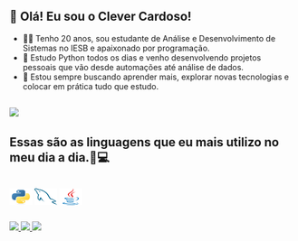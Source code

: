 ## 👋 Olá! Eu sou o Clever Cardoso!

- 🧑‍💻 Tenho 20 anos, sou estudante de Análise e Desenvolvimento de Sistemas no IESB e apaixonado por programação.
- 🐍 Estudo Python todos os dias e venho desenvolvendo projetos pessoais que vão desde automações até análise de dados.
- 🚀 Estou sempre buscando aprender mais, explorar novas tecnologias e colocar em prática tudo que estudo.
 ##
<div align="">
  <a href="https://github.com/CleverCardoso">
    <img height="180em" src="https://github-readme-stats.vercel.app/api?username=CleverCardoso&show_icons=true&hide_border=true&bg_color=000000&title_color=ff0000&icon_color=ff0000&text_color=ffffff"/>
  </a>
</div>

 ##
## Essas são as linguagens que eu mais utilizo no meu dia a dia.🚀💻
<div style="display: inline_block"><br>
  <img align="center" alt="Clever-Python" height="30" width="40" src="https://raw.githubusercontent.com/devicons/devicon/master/icons/python/python-original.svg">
  <img align="center" alt="Clever-MySQL" height="30" width="40" src="https://raw.githubusercontent.com/devicons/devicon/master/icons/mysql/mysql-original.svg">
  <img align="center" alt="Clever-Java" height="30" width="40" src="https://raw.githubusercontent.com/devicons/devicon/master/icons/java/java-original.svg">
</div>

 ##
<div> 
  <a href="https://www.instagram.com/clever__junior/" target="_blank">
    <img src="https://img.shields.io/badge/-Instagram-%23E4405F?style=for-the-badge&logo=instagram&logoColor=white" target="_blank">
  </a>
  <a href="https://www.twitch.tv/zoddye" target="_blank">
    <img src="https://img.shields.io/badge/Twitch-9146FF?style=for-the-badge&logo=twitch&logoColor=white" target="_blank">
  </a>
  <a href="mailto:clebercardoso.art@gmail.com">
    <img src="https://img.shields.io/badge/-Gmail-%23333?style=for-the-badge&logo=gmail&logoColor=white" target="_blank">
  </a>
</div>

